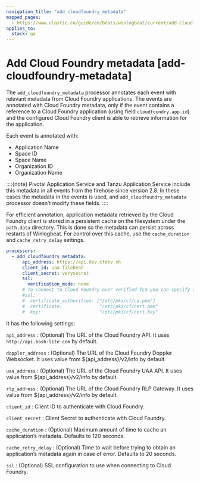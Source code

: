 ```yaml
---
navigation_title: "add_cloudfoundry_metadata"
mapped_pages:
  - https://www.elastic.co/guide/en/beats/winlogbeat/current/add-cloudfoundry-metadata.html
applies_to:
  stack: ga
---
```


# Add Cloud Foundry metadata [add-cloudfoundry-metadata]


The `add_cloudfoundry_metadata` processor annotates each event with relevant metadata from Cloud Foundry applications. The events are annotated with Cloud Foundry metadata, only if the event contains a reference to a Cloud Foundry application (using field `cloudfoundry.app.id`) and the configured Cloud Foundry client is able to retrieve information for the application.

Each event is annotated with:

* Application Name
* Space ID
* Space Name
* Organization ID
* Organization Name

::::{note}
Pivotal Application Service and Tanzu Application Service include this metadata in all events from the firehose since version 2.8. In these cases the metadata in the events is used, and `add_cloudfoundry_metadata` processor doesn’t modify these fields.
::::


For efficient annotation, application metadata retrieved by the Cloud Foundry client is stored in a persistent cache on the filesystem under the `path.data` directory. This is done so the metadata can persist across restarts of Winlogbeat. For control over this cache, use the `cache_duration` and `cache_retry_delay` settings.

```yaml
processors:
  - add_cloudfoundry_metadata:
      api_address: https://api.dev.cfdev.sh
      client_id: uaa-filebeat
      client_secret: verysecret
      ssl:
        verification_mode: none
      # To connect to Cloud Foundry over verified TLS you can specify a client and CA certificate.
      #ssl:
      #  certificate_authorities: ["/etc/pki/cf/ca.pem"]
      #  certificate:              "/etc/pki/cf/cert.pem"
      #  key:                      "/etc/pki/cf/cert.key"
```

It has the following settings:

`api_address`
:   (Optional) The URL of the Cloud Foundry API. It uses `http://api.bosh-lite.com` by default.

`doppler_address`
:   (Optional) The URL of the Cloud Foundry Doppler Websocket. It uses value from ${api_address}/v2/info by default.

`uaa_address`
:   (Optional) The URL of the Cloud Foundry UAA API. It uses value from ${api_address}/v2/info by default.

`rlp_address`
:   (Optional) The URL of the Cloud Foundry RLP Gateway. It uses value from ${api_address}/v2/info by default.

`client_id`
:   Client ID to authenticate with Cloud Foundry.

`client_secret`
:   Client Secret to authenticate with Cloud Foundry.

`cache_duration`
:   (Optional) Maximum amount of time to cache an application’s metadata. Defaults to 120 seconds.

`cache_retry_delay`
:   (Optional) Time to wait before trying to obtain an application’s metadata again in case of error. Defaults to 20 seconds.

`ssl`
:   (Optional) SSL configuration to use when connecting to Cloud Foundry.

